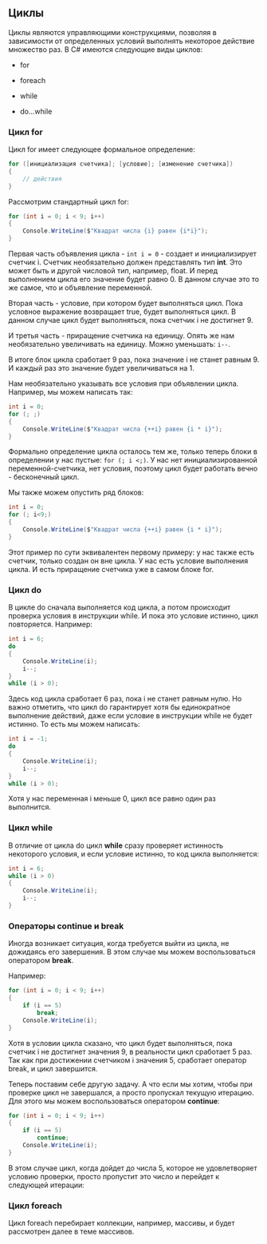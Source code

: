 ## Циклы

Циклы являются управляющими конструкциями, позволяя в зависимости от определенных условий выполнять некоторое действие множество раз. В 
C# имеются следующие виды циклов:

- for

- foreach

- while

- do...while

### Цикл for

Цикл for имеет следующее формальное определение:

```cs
for ([инициализация счетчика]; [условие]; [изменение счетчика])
{
    // действия
}
```

Рассмотрим стандартный цикл for:

```cs
for (int i = 0; i < 9; i++)
{
    Console.WriteLine($"Квадрат числа {i} равен {i*i}");
}
```

Первая часть объявления цикла - `int i = 0` - создает и инициализирует счетчик i. Счетчик необязательно должен представлять тип 
**int**. Это может быть и другой числовой тип, например, float. И перед выполнением цикла его значение будет равно 0. В данном 
случае это то же самое, что и объявление переменной.

Вторая часть - условие, при котором будет выполняться цикл. Пока условное выражение возвращает true, будет выполняться цикл. 
В данном случае цикл будет выполняться, пока счетчик i не достигнет 9.

И третья часть - приращение счетчика на единицу. Опять же нам необязательно увеличивать на единицу. Можно уменьшать: `i--`.

В итоге блок цикла сработает 9 раз, пока значение i не станет равным 9. И каждый раз это значение будет увеличиваться на 1.

Нам необязательно указывать все условия при объявлении цикла. Например, мы можем написать так:

```cs
int i = 0;
for (; ;)
{
    Console.WriteLine($"Квадрат числа {++i} равен {i * i}");
}
```

Формально определение цикла осталось тем же, только теперь блоки в определении у нас пустые: `for (; i <;)`. У нас нет 
инициализированной переменной-счетчика, нет условия, поэтому цикл будет работать вечно - бесконечный цикл.

Мы также можем опустить ряд блоков:

```cs
int i = 0;
for (; i<9;)
{
    Console.WriteLine($"Квадрат числа {++i} равен {i * i}");
}
```

Этот пример по сути эквивалентен первому примеру: у нас также есть счетчик, только создан он вне цикла. У нас есть условие выполнения цикла. 
И есть приращение счетчика уже в самом блоке for.

### Цикл do

В цикле do сначала выполняется код цикла, а потом происходит проверка условия в инструкции while. И пока это условие истинно, 
цикл повторяется. Например:

```cs
int i = 6;
do
{
    Console.WriteLine(i);
    i--;
}
while (i > 0);
```

Здесь код цикла сработает 6 раз, пока i не станет равным нулю. Но важно отметить, что цикл do гарантирует хотя бы единократное выполнение действий, 
даже если условие в инструкции while не будет истинно. То есть мы можем написать:

```cs
int i = -1;
do
{
    Console.WriteLine(i);
    i--;
}
while (i > 0);
```

Хотя у нас переменная i меньше 0, цикл все равно один раз выполнится.

### Цикл while

В отличие от цикла do цикл **while** сразу проверяет истинность некоторого условия, и если условие истинно, то код цикла выполняется:

```cs
int i = 6;
while (i > 0)
{
    Console.WriteLine(i);
    i--;
}
```

### Операторы continue и break

Иногда возникает ситуация, когда требуется выйти из цикла, не дожидаясь его завершения. В этом случае мы можем воспользоваться оператором 
**break**.

Например:

```cs
for (int i = 0; i < 9; i++)
{
    if (i == 5)
        break;
    Console.WriteLine(i);
}
```

Хотя в условии цикла сказано, что цикл будет выполняться, пока счетчик i не достигнет значения 9, в реальности цикл сработает 5 раз. 
Так как при достижении счетчиком i значения 5, сработает оператор break, и цикл завершится.

Теперь поставим себе другую задачу. А что если мы хотим, чтобы при проверке цикл не завершался, а просто пропускал текущую итерацию. 
Для этого мы можем воспользоваться оператором **continue**:

```cs
for (int i = 0; i < 9; i++)
{
    if (i == 5)
        continue;
    Console.WriteLine(i);
}
```

В этом случае цикл, когда дойдет до числа 5, которое не удовлетворяет условию проверки, просто пропустит это число и перейдет к следующей итерации:

### Цикл foreach

Цикл foreach перебирает коллекции, например, массивы, и будет рассмотрен далее в теме массивов.


